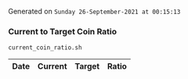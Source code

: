 Generated on `Sunday 26-September-2021 at 00:15:13`

### Current to Target Coin Ratio
`current_coin_ratio.sh`

Date|Current|Target|Ratio
---|---|---|---
